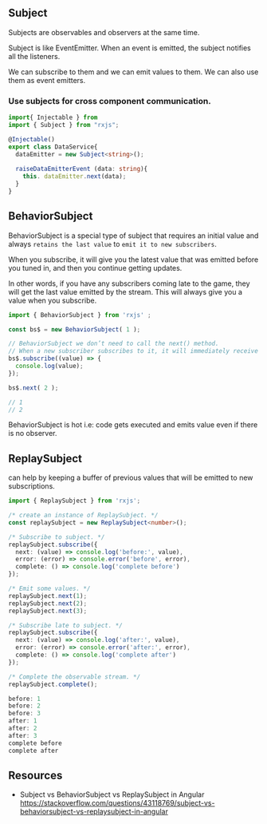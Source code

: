 ## Subject
Subjects are observables and observers at the same time. 

Subject is like EventEmitter. When an event is emitted, the subject notifies all the listeners.

We can subscribe to them and we can emit values to them. 
We can also use them as event emitters.


### Use subjects for cross component communication. 
```ts
import{ Injectable } from
import { Subject } from "rxjs";

@Injectable()
export class DataService{
  dataEmitter = new Subject<string>();
  
  raiseDataEmitterEvent (data: string){
    this. dataEmitter.next(data);
  }
}
```

## BehaviorSubject
BehaviorSubject is a special type of subject that requires an initial value and always `retains the last value` to `emit it to new subscribers`. 

When you subscribe, it will give you the latest value that was emitted before you tuned in, and then you continue getting updates. 

In other words, if you have any subscribers coming late to the game, they will get the last value emitted by the stream. 
This will always give you a value when you subscribe.

```ts
import { BehaviorSubject } from 'rxjs' ;

const bs$ = new BehaviorSubject( 1 );

// BehaviorSubject we don’t need to call the next() method. 
// When a new subscriber subscribes to it, it will immediately receive the last emitted value from the subject. 
bs$.subscribe((value) => {
  console.log(value);
});

bs$.next( 2 );

// 1
// 2
```
BehaviorSubject is hot i.e: code gets executed and emits value even if there is no observer.


## ReplaySubject
can help by keeping a buffer of previous values that will be emitted to new subscriptions.
```ts
import { ReplaySubject } from 'rxjs';

/* create an instance of ReplaySubject. */
const replaySubject = new ReplaySubject<number>();

/* Subscribe to subject. */
replaySubject.subscribe({
  next: (value) => console.log('before:', value),
  error: (error) => console.error('before', error),
  complete: () => console.log('complete before')
});

/* Emit some values. */
replaySubject.next(1);
replaySubject.next(2);
replaySubject.next(3);

/* Subscribe late to subject. */
replaySubject.subscribe({
  next: (value) => console.log('after:', value),
  error: (error) => console.error('after:', error),
  complete: () => console.log('complete after')
});

/* Complete the observable stream. */
replaySubject.complete();

before: 1
before: 2
before: 3
after: 1
after: 2
after: 3
complete before
complete after

```


## Resources

- Subject vs BehaviorSubject vs ReplaySubject in Angular
https://stackoverflow.com/questions/43118769/subject-vs-behaviorsubject-vs-replaysubject-in-angular
